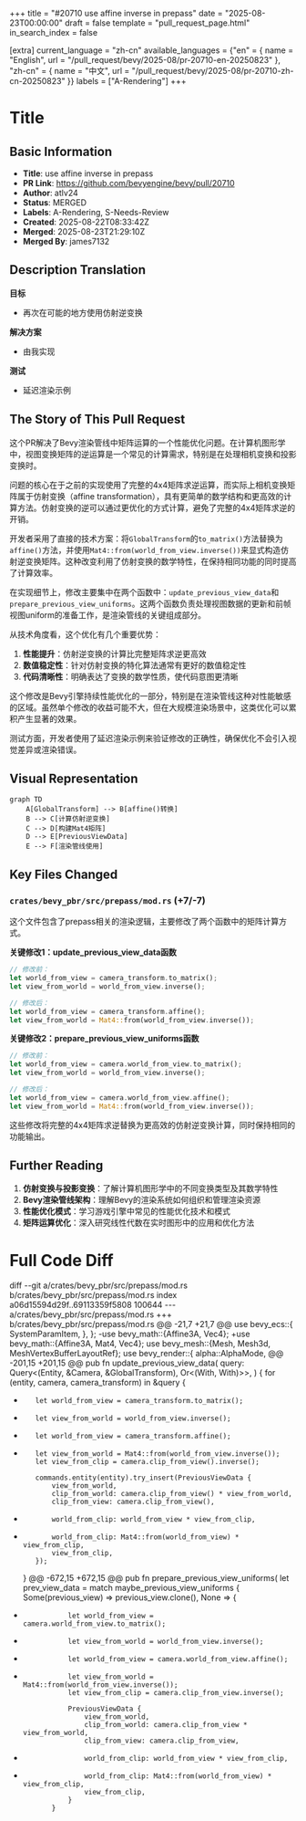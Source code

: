 +++
title = "#20710 use affine inverse in prepass"
date = "2025-08-23T00:00:00"
draft = false
template = "pull_request_page.html"
in_search_index = false

[extra]
current_language = "zh-cn"
available_languages = {"en" = { name = "English", url = "/pull_request/bevy/2025-08/pr-20710-en-20250823" }, "zh-cn" = { name = "中文", url = "/pull_request/bevy/2025-08/pr-20710-zh-cn-20250823" }}
labels = ["A-Rendering"]
+++

# Title

## Basic Information
- **Title**: use affine inverse in prepass
- **PR Link**: https://github.com/bevyengine/bevy/pull/20710
- **Author**: atlv24
- **Status**: MERGED
- **Labels**: A-Rendering, S-Needs-Review
- **Created**: 2025-08-22T08:33:42Z
- **Merged**: 2025-08-23T21:29:10Z
- **Merged By**: james7132

## Description Translation
**目标**
- 再次在可能的地方使用仿射逆变换

**解决方案**
- 由我实现

**测试**
- 延迟渲染示例

## The Story of This Pull Request

这个PR解决了Bevy渲染管线中矩阵运算的一个性能优化问题。在计算机图形学中，视图变换矩阵的逆运算是一个常见的计算需求，特别是在处理相机变换和投影变换时。

问题的核心在于之前的实现使用了完整的4x4矩阵求逆运算，而实际上相机变换矩阵属于仿射变换（affine transformation），具有更简单的数学结构和更高效的计算方法。仿射变换的逆可以通过更优化的方式计算，避免了完整的4x4矩阵求逆的开销。

开发者采用了直接的技术方案：将`GlobalTransform`的`to_matrix()`方法替换为`affine()`方法，并使用`Mat4::from(world_from_view.inverse())`来显式构造仿射逆变换矩阵。这种改变利用了仿射变换的数学特性，在保持相同功能的同时提高了计算效率。

在实现细节上，修改主要集中在两个函数中：`update_previous_view_data`和`prepare_previous_view_uniforms`。这两个函数负责处理视图数据的更新和前帧视图uniform的准备工作，是渲染管线的关键组成部分。

从技术角度看，这个优化有几个重要优势：
1. **性能提升**：仿射逆变换的计算比完整矩阵求逆更高效
2. **数值稳定性**：针对仿射变换的特化算法通常有更好的数值稳定性
3. **代码清晰性**：明确表达了变换的数学性质，使代码意图更清晰

这个修改是Bevy引擎持续性能优化的一部分，特别是在渲染管线这种对性能敏感的区域。虽然单个修改的收益可能不大，但在大规模渲染场景中，这类优化可以累积产生显著的效果。

测试方面，开发者使用了延迟渲染示例来验证修改的正确性，确保优化不会引入视觉差异或渲染错误。

## Visual Representation

```mermaid
graph TD
    A[GlobalTransform] --> B[affine()转换]
    B --> C[计算仿射逆变换]
    C --> D[构建Mat4矩阵]
    D --> E[PreviousViewData]
    E --> F[渲染管线使用]
```

## Key Files Changed

### `crates/bevy_pbr/src/prepass/mod.rs` (+7/-7)

这个文件包含了prepass相关的渲染逻辑，主要修改了两个函数中的矩阵计算方式。

**关键修改1：update_previous_view_data函数**
```rust
// 修改前：
let world_from_view = camera_transform.to_matrix();
let view_from_world = world_from_view.inverse();

// 修改后：
let world_from_view = camera_transform.affine();
let view_from_world = Mat4::from(world_from_view.inverse());
```

**关键修改2：prepare_previous_view_uniforms函数**
```rust
// 修改前：
let world_from_view = camera.world_from_view.to_matrix();
let view_from_world = world_from_view.inverse();

// 修改后：
let world_from_view = camera.world_from_view.affine();
let view_from_world = Mat4::from(world_from_view.inverse());
```

这些修改将完整的4x4矩阵求逆替换为更高效的仿射逆变换计算，同时保持相同的功能输出。

## Further Reading

1. **仿射变换与投影变换**：了解计算机图形学中的不同变换类型及其数学特性
2. **Bevy渲染管线架构**：理解Bevy的渲染系统如何组织和管理渲染资源
3. **性能优化模式**：学习游戏引擎中常见的性能优化技术和模式
4. **矩阵运算优化**：深入研究线性代数在实时图形中的应用和优化方法

# Full Code Diff
diff --git a/crates/bevy_pbr/src/prepass/mod.rs b/crates/bevy_pbr/src/prepass/mod.rs
index a06d15594d29f..69113359f5808 100644
--- a/crates/bevy_pbr/src/prepass/mod.rs
+++ b/crates/bevy_pbr/src/prepass/mod.rs
@@ -21,7 +21,7 @@ use bevy_ecs::{
         SystemParamItem,
     },
 };
-use bevy_math::{Affine3A, Vec4};
+use bevy_math::{Affine3A, Mat4, Vec4};
 use bevy_mesh::{Mesh, Mesh3d, MeshVertexBufferLayoutRef};
 use bevy_render::{
     alpha::AlphaMode,
@@ -201,15 +201,15 @@ pub fn update_previous_view_data(
     query: Query<(Entity, &Camera, &GlobalTransform), Or<(With<Camera3d>, With<ShadowView>)>>,
 ) {
     for (entity, camera, camera_transform) in &query {
-        let world_from_view = camera_transform.to_matrix();
-        let view_from_world = world_from_view.inverse();
+        let world_from_view = camera_transform.affine();
+        let view_from_world = Mat4::from(world_from_view.inverse());
         let view_from_clip = camera.clip_from_view().inverse();
 
         commands.entity(entity).try_insert(PreviousViewData {
             view_from_world,
             clip_from_world: camera.clip_from_view() * view_from_world,
             clip_from_view: camera.clip_from_view(),
-            world_from_clip: world_from_view * view_from_clip,
+            world_from_clip: Mat4::from(world_from_view) * view_from_clip,
             view_from_clip,
         });
     }
@@ -672,15 +672,15 @@ pub fn prepare_previous_view_uniforms(
         let prev_view_data = match maybe_previous_view_uniforms {
             Some(previous_view) => previous_view.clone(),
             None => {
-                let world_from_view = camera.world_from_view.to_matrix();
-                let view_from_world = world_from_view.inverse();
+                let world_from_view = camera.world_from_view.affine();
+                let view_from_world = Mat4::from(world_from_view.inverse());
                 let view_from_clip = camera.clip_from_view.inverse();
 
                 PreviousViewData {
                     view_from_world,
                     clip_from_world: camera.clip_from_view * view_from_world,
                     clip_from_view: camera.clip_from_view,
-                    world_from_clip: world_from_view * view_from_clip,
+                    world_from_clip: Mat4::from(world_from_view) * view_from_clip,
                     view_from_clip,
                 }
             }
```